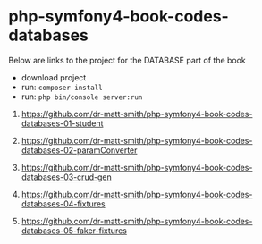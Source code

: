 # php-symfony4-book-codes-databases

Below are links to the project for the DATABASE part of the book

- download project
- run: `composer install`
- run: `php bin/console server:run`


1. https://github.com/dr-matt-smith/php-symfony4-book-codes-databases-01-student

1. https://github.com/dr-matt-smith/php-symfony4-book-codes-databases-02-paramConverter

1. https://github.com/dr-matt-smith/php-symfony4-book-codes-databases-03-crud-gen

1. https://github.com/dr-matt-smith/php-symfony4-book-codes-databases-04-fixtures

1. https://github.com/dr-matt-smith/php-symfony4-book-codes-databases-05-faker-fixtures

